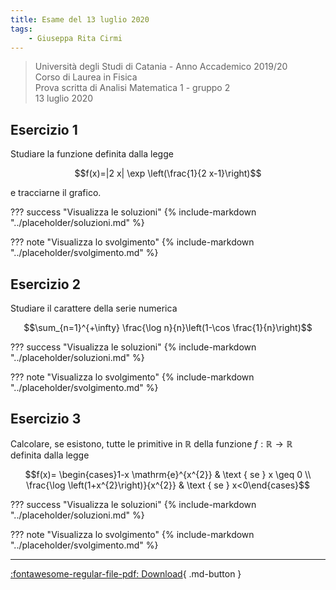 ```yaml
---
title: Esame del 13 luglio 2020
tags:
    - Giuseppa Rita Cirmi
---
```


>Università degli Studi di Catania - Anno Accademico 2019/20<br>
Corso di Laurea in Fisica<br>
Prova scritta di Analisi Matematica 1 - gruppo 2<br>
13 luglio 2020

## Esercizio 1
Studiare la funzione definita dalla legge

$$f(x)=|2 x| \exp \left(\frac{1}{2 x-1}\right)$$

e tracciarne il grafico.

??? success "Visualizza le soluzioni"
    {% include-markdown "../placeholder/soluzioni.md" %}

??? note "Visualizza lo svolgimento"
    {% include-markdown "../placeholder/svolgimento.md" %}

## Esercizio 2
Studiare il carattere della serie numerica

$$\sum_{n=1}^{+\infty} \frac{\log n}{n}\left(1-\cos \frac{1}{n}\right)$$

??? success "Visualizza le soluzioni"
    {% include-markdown "../placeholder/soluzioni.md" %}

??? note "Visualizza lo svolgimento"
    {% include-markdown "../placeholder/svolgimento.md" %}

## Esercizio 3
Calcolare, se esistono, tutte le primitive in $\mathbb{R}$ della
    funzione $f: \mathbb{R} \rightarrow \mathbb{R}$ definita dalla legge

$$f(x)= \begin{cases}1-x \mathrm{e}^{x^{2}} & \text { se } x \geq 0 \\ \frac{\log \left(1+x^{2}\right)}{x^{2}} & \text { se } x<0\end{cases}$$

??? success "Visualizza le soluzioni"
    {% include-markdown "../placeholder/soluzioni.md" %}

??? note "Visualizza lo svolgimento"
    {% include-markdown "../placeholder/svolgimento.md" %}

---

[:fontawesome-regular-file-pdf: Download](pdf/2020-07-13-g2.pdf){ .md-button }
